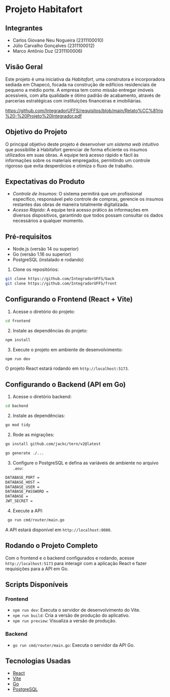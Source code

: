 # Projeto Habitafort

## Integrantes
- Carlos Giovane Neu Nogueira (2311100010)
- Júlio Carvalho Gonçalves (2311100012)
- Marco Antônio Duz (2311100006)

## Visão Geral

Este projeto é uma iniciativa da *Habitafort*, uma construtora e incorporadora sediada em Chapecó, focada na construção de edifícios residenciais de pequeno a médio porte. A empresa tem como missão entregar imóveis acessíveis, com alta qualidade e ótimo padrão de acabamento, através de parcerias estratégicas com instituições financeiras e imobiliárias.

https://github.com/IntegradorUFFS/requisitos/blob/main/Relato%CC%81rio%20-%20Projeto%20Integrador.pdf

## Objetivo do Projeto

O principal objetivo deste projeto é desenvolver um *sistema web intuitivo* que possibilite à Habitafort gerenciar de forma eficiente os insumos utilizados em suas obras. A equipe terá acesso rápido e fácil às informações sobre os materiais empregados, permitindo um controle rigoroso que evita desperdícios e otimiza o fluxo de trabalho.

## Expectativas do Produto

-  ⁠*Controle de Insumos*: O sistema permitirá que um profissional específico, responsável pelo controle de compras, gerencie os insumos restantes das obras de maneira totalmente digitalizada.
-  ⁠*Acesso Rápido*: A equipe terá acesso prático às informações em diversos dispositivos, garantindo que todos possam consultar os dados necessários a qualquer momento.

## Pré-requisitos

- Node.js (versão 14 ou superior)
- Go (versão 1.16 ou superior)
- PostgreSQL (instalado e rodando)

1. Clone os repositórios:
   
```bash
git clone https://github.com/IntegradorUFFS/back
git clone https://github.com/IntegradorUFFS/front
```

## Configurando o Frontend (React + Vite)

1. Acesse o diretório do projeto:

```bash
cd frontend
```

2. Instale as dependências do projeto:

```bash
npm install
```

3. Execute o projeto em ambiente de desenvolvimento:

```bash
npm run dev
```

O projeto React estará rodando em `http://localhost:5173`.

## Configurando o Backend (API em Go)

1. Acesse o diretório backend:

```bash
cd backend
```

2. Instale as dependências:

```bash
go mod tidy
```

2. Rode as migrações:

```bash
go install github.com/jackc/tern/v2@latest

go generate ./...
```

3. Configure o PostgreSQL e defina as variáveis de ambiente no arquivo `.env`:

```bash
DATABASE_PORT = 
DATABASE_HOST = 
DATABASE_USER = 
DATABASE_PASSWORD = 
DATABASE = 
JWT_SECRET = 
```

4. Execute a API:

```bash
 go run cmd/router/main.go
```

A API estará disponível em `http://localhost:8080`.

## Rodando o Projeto Completo

Com o frontend e o backend configurados e rodando, acesse `http://localhost:5173` para interagir com a aplicação React e fazer requisições para a API em Go.

## Scripts Disponíveis

### Frontend

- `npm run dev`: Executa o servidor de desenvolvimento do Vite.
- `npm run build`: Cria a versão de produção do aplicativo.
- `npm run preview`: Visualiza a versão de produção.

### Backend

- `go run cmd/router/main.go`: Executa o servidor da API Go.

## Tecnologias Usadas

- [React](https://reactjs.org/)
- [Vite](https://vitejs.dev/)
- [Go](https://golang.org/)
- [PostgreSQL](https://www.postgresql.org/)
